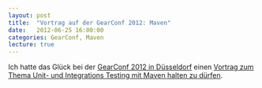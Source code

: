 ```yaml
---
layout: post
title:  "Vortrag auf der GearConf 2012: Maven"
date:   2012-06-25 16:00:00
categories: GearConf, Maven
lecture: true
---
```


Ich hatte das Gl&uuml;ck bei der [GearConf 2012 in D&uuml;sseldorf](http://gearconf.com/sprecher-vortraege/ "GearConf 2012")
einen [Vortrag zum Thema Unit- und Integrations Testing mit Maven halten zu d&uuml;rfen](/files/GearConf2012-UnitIntegrationTestingMaven.pdf "PDF").

